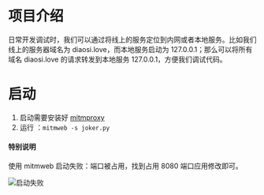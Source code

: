 # 项目介绍
日常开发调试时，我们可以通过将线上的服务定位到内网或者本地服务。比如我们线上的服务器域名为 diaosi.love，而本地服务启动为 127.0.0.1；那么可以将所有域名 diaosi.love 的请求转发到本地服务 127.0.0.1，方便我们调试代码。
# 启动
1. 启动需要安装好 [mitmproxy](https://docs.mitmproxy.org/stable/)
2. 运行 ：`mitmweb -s joker.py`
#### 特别说明

使用 mitmweb 启动失败：端口被占用，找到占用 8080 端口应用修改即可。

![启动失败](https://images.gitbook.cn/0269e710-19d7-11eb-9bca-c9ae1597f687)